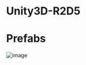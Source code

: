 # Unity3D-R2D5

# Prefabs
![image](https://github.com/user-attachments/assets/9a745dbb-284f-4049-a178-589742ced31f)

